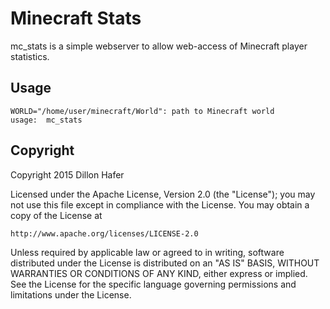 # Minecraft Stats

mc_stats is a simple webserver to allow web-access
of Minecraft player statistics.

## Usage

    WORLD="/home/user/minecraft/World": path to Minecraft world
    usage:  mc_stats

## Copyright

Copyright 2015 Dillon Hafer

Licensed under the Apache License, Version 2.0 (the "License");
you may not use this file except in compliance with the License.
You may obtain a copy of the License at

    http://www.apache.org/licenses/LICENSE-2.0

Unless required by applicable law or agreed to in writing, software
distributed under the License is distributed on an "AS IS" BASIS,
WITHOUT WARRANTIES OR CONDITIONS OF ANY KIND, either express or implied.
See the License for the specific language governing permissions and
limitations under the License.
